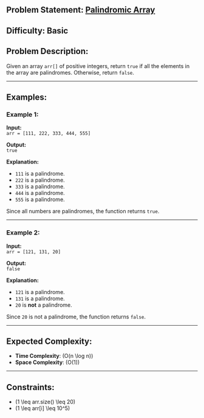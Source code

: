 ## Problem Statement: [Palindromic Array](https://www.geeksforgeeks.org/problems/palindromic-array-1587115620/1)

## **Difficulty**: Basic

## Problem Description:

Given an array `arr[]` of positive integers, return `true` if all the elements in the array are palindromes. Otherwise, return `false`.

---

## Examples:

### Example 1:

**Input:**  
`arr = [111, 222, 333, 444, 555]`

**Output:**  
`true`

**Explanation:**

- `111` is a palindrome.
- `222` is a palindrome.
- `333` is a palindrome.
- `444` is a palindrome.
- `555` is a palindrome.

Since all numbers are palindromes, the function returns `true`.

---

### Example 2:

**Input:**  
`arr = [121, 131, 20]`

**Output:**  
`false`

**Explanation:**

- `121` is a palindrome.
- `131` is a palindrome.
- `20` is **not** a palindrome.

Since `20` is not a palindrome, the function returns `false`.

---

## Expected Complexity:

- **Time Complexity**: \(O(n \log n)\)
- **Space Complexity**: \(O(1)\)

---

## Constraints:

- \(1 \leq arr.size() \leq 20\)
- \(1 \leq arr[i] \leq 10^5\)

